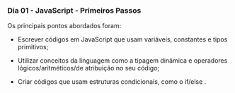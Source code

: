### Dia 01 - JavaScript - Primeiros Passos

Os principais pontos abordados foram:

* Escrever códigos em JavaScript que usam variáveis, constantes e tipos primitivos;

* Utilizar conceitos da linguagem como a tipagem dinâmica e operadores lógicos/aritméticos/de atribuição no seu código;

* Criar códigos que usam estruturas condicionais, como o if/else .